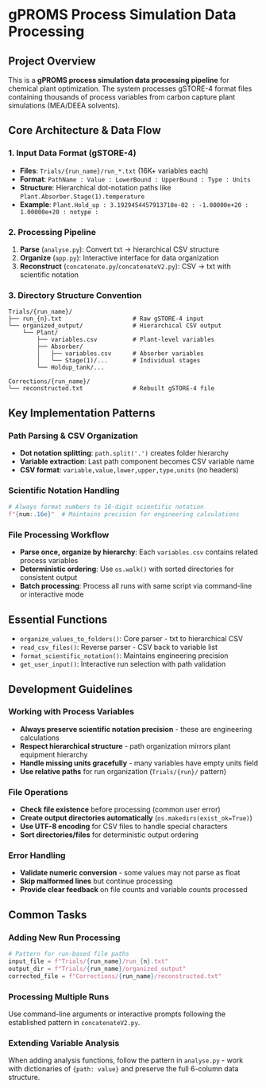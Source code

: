 # gPROMS Process Simulation Data Processing

## Project Overview

This is a **gPROMS process simulation data processing pipeline** for chemical plant optimization. The system processes gSTORE-4 format files containing thousands of process variables from carbon capture plant simulations (MEA/DEEA solvents).

## Core Architecture & Data Flow

### 1. Input Data Format (gSTORE-4)
- **Files**: `Trials/{run_name}/run_*.txt` (16K+ variables each)
- **Format**: `PathName : Value : LowerBound : UpperBound : Type : Units`
- **Structure**: Hierarchical dot-notation paths like `Plant.Absorber.Stage(1).temperature`
- **Example**: `Plant.Hold_up : 3.1929454457913710e-02 : -1.00000e+20 : 1.00000e+20 : notype :`

### 2. Processing Pipeline
1. **Parse** (`analyse.py`): Convert txt → hierarchical CSV structure
2. **Organize** (`app.py`): Interactive interface for data organization  
3. **Reconstruct** (`concatenate.py`/`concatenateV2.py`): CSV → txt with scientific notation

### 3. Directory Structure Convention
```
Trials/{run_name}/
├── run_{n}.txt                    # Raw gSTORE-4 input
└── organized_output/              # Hierarchical CSV output
    └── Plant/
        ├── variables.csv          # Plant-level variables
        ├── Absorber/
        │   ├── variables.csv      # Absorber variables
        │   └── Stage(1)/...       # Individual stages
        └── Holdup_tank/...

Corrections/{run_name}/
└── reconstructed.txt              # Rebuilt gSTORE-4 file
```

## Key Implementation Patterns

### Path Parsing & CSV Organization
- **Dot notation splitting**: `path.split('.')` creates folder hierarchy
- **Variable extraction**: Last path component becomes CSV variable name
- **CSV format**: `variable,value,lower,upper,type,units` (no headers)

### Scientific Notation Handling
```python
# Always format numbers to 16-digit scientific notation
f"{num:.16e}"  # Maintains precision for engineering calculations
```

### File Processing Workflow
- **Parse once, organize by hierarchy**: Each `variables.csv` contains related process variables
- **Deterministic ordering**: Use `os.walk()` with sorted directories for consistent output
- **Batch processing**: Process all runs with same script via command-line or interactive mode

## Essential Functions

- `organize_values_to_folders()`: Core parser - txt to hierarchical CSV
- `read_csv_files()`: Reverse parser - CSV back to variable list
- `format_scientific_notation()`: Maintains engineering precision
- `get_user_input()`: Interactive run selection with path validation

## Development Guidelines

### Working with Process Variables
- **Always preserve scientific notation precision** - these are engineering calculations
- **Respect hierarchical structure** - path organization mirrors plant equipment hierarchy  
- **Handle missing units gracefully** - many variables have empty units field
- **Use relative paths** for run organization (`Trials/{run}/` pattern)

### File Operations
- **Check file existence** before processing (common user error)
- **Create output directories automatically** (`os.makedirs(exist_ok=True)`)
- **Use UTF-8 encoding** for CSV files to handle special characters
- **Sort directories/files** for deterministic output ordering

### Error Handling
- **Validate numeric conversion** - some values may not parse as float
- **Skip malformed lines** but continue processing
- **Provide clear feedback** on file counts and variable counts processed

## Common Tasks

### Adding New Run Processing
```python
# Pattern for run-based file paths
input_file = f"Trials/{run_name}/run_{n}.txt"
output_dir = f"Trials/{run_name}/organized_output"
corrected_file = f"Corrections/{run_name}/reconstructed.txt"
```

### Processing Multiple Runs
Use command-line arguments or interactive prompts following the established pattern in `concatenateV2.py`.

### Extending Variable Analysis
When adding analysis functions, follow the pattern in `analyse.py` - work with dictionaries of `{path: value}` and preserve the full 6-column data structure.